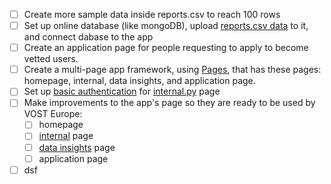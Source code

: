 - [ ] Create more sample data inside reports.csv to reach 100 rows
- [ ] Set up online database (like mongoDB), upload [reports.csv data](https://github.com/Coding-with-Adam/response-reporting-dashboard/blob/main/reports.csv) to it, and connect dabase to the app
- [ ] Create an application page for people requesting to apply to become vetted users.
- [ ] Create a multi-page app framework, using [Pages](https://dash.plotly.com/urls#dash-pages), that has these pages: homepage, internal, data insights, and application page.
- [ ] Set up [basic authentication](https://github.com/plotly/dash-auth/blob/main/README.md) for [internal.py](https://github.com/Coding-with-Adam/response-reporting-dashboard/blob/main/internal.py) page
- [ ] Make improvements to the app's page so they are ready to be used by VOST Europe:
  - [ ] homepage
  - [ ] [internal](https://github.com/Coding-with-Adam/response-reporting-dashboard/blob/main/internal.py) page
  - [ ] [data insights](https://github.com/Coding-with-Adam/response-reporting-dashboard/blob/main/data-insights.py) page
  - [ ] application page
- [ ] dsf
